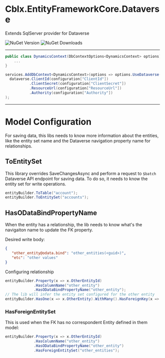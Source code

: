 # Cblx.EntityFrameworkCore.Dataverse
Extends SqlServer provider for Dataverse

![NuGet Version](https://img.shields.io/nuget/v/Cblx.EntityFrameworkCore.Dataverse)
![NuGet Downloads](https://img.shields.io/nuget/dt/Cblx.EntityFrameworkCore.Dataverse)



---

```csharp
public class DynamicsContext(DbContextOptions<DynamicsContext> options) : DataverseDbContext(options){
    ...
}
```

```csharp
services.AddDbContext<DynamicsContext>(options => options.UseDataverse(dataverse =>
  dataverse.ClientId(configuration["ClientId"])
           .ClientSecret(configuration["ClientSecret"])
           .ResourceUrl(configuration["ResourceUrl"])
           .Authority(configuration["Authority"])
);
```
---
# Model Configuration

For saving data, this libs needs to know more information about the entities, like the entity set name and the Dataverse navigation property name for relationships.

## ToEntitySet

This library overrides SaveChangesAsync and perform a request to `$batch` Dataverse API endpoint for saving data.
To do so, it needs to know the entity set for write operations.

```csharp
entityBuilder.ToTable("account");
entityBuilder.ToEntitySet("accounts");
```

## HasODataBindPropertyName

When the entity has a relationship, the lib needs to know what's the navigaiton name to update the FK property.

Desired write body:

```json
{
   "other_entity@odata.bind": "other_entities(<guid>)",
   "etc": "other values"
}
```
Configuring relationship
```csharp
entityBuilder.Property(x => x.OtherEntityId)
             .HasColumnName("other_entity")
             .HasODataBindPropertyName("other_entity");
// The lib will infer the entity set configured for the other entity
entityBuilder.HasOne(x => x.OtherEntity).WithMany().HasForeignKey(x => x.OtherEntityId);
```
### HasForeignEntitySet
This is used when the FK has no correspondent Entity defined in them model:
```csharp
entityBuilder.Property(x => x.OtherEntityId)
             .HasColumnName("other_entity")
             .HasODataBindPropertyName("other_entity")
             .HasForeignEntitySet("other_entities");
```

